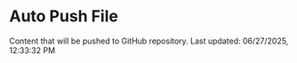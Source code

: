 # Auto Push File

Content that will be pushed to GitHub repository.
Last updated: 06/27/2025, 12:33:32 PM